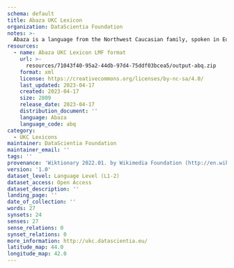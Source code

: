 ```yaml
---
schema: default
title: Abaza UKC Lexicon
organization: DataScientia Foundation
notes: >-
  Abaza is a language from the Northwest Caucasian family, spoken in Eurasia. The UKC Lexicon of Abaza is represented as a lexico-semantic network. It consists of words, word senses, synsets, as well as sense-level and synset-level relationships.
resources:
  - name: Abaza UKC Lexicon LMF format
    url: >-
      resources/71043f40-95a2-44db-97d4-75ddf03bcea5/output-abq.zip
    format: xml
    license: https://creativecommons.org/licenses/by-nc-sa/4.0/
    last_updated: 2023-04-17
    created: 2023-04-17
    size: 2809
    release_date: 2023-04-17
    distribution_document: ''
    language: Abaza
    language_code: abq
category:
  - UKC Lexicons
maintainer: DataScientia Foundation
maintainer_email: ''
tags: ''
provenance: 'Wiktionary 2022.01. by Wikimedia Foundation (http://en.wiktionary.org); CogNet 2.1 by Khuyagbaatar Batsuren, National University of Mongolia (http://cognet.ukc.disi.unitn.it); Princeton WordNet 2.1 by Princeton University (https://wordnet.princeton.edu)'
version: '1.0'
dataset_level: Language Level (L1-2)
dataset_access: Open Access
dataset_description: ''
landing_page: ''
date_of_collection: ''
words: 27
synsets: 24
senses: 27
sense_relations: 0
synset_relations: 0
more_information: http://ukc.datascientia.eu/
latitude_map: 44.0
longitude_map: 42.0
---
```

